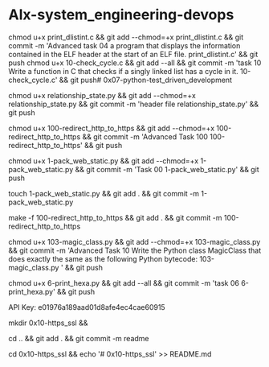 # Alx-system_engineering-devops

chmod u+x print_dlistint.c && git add --chmod=+x print_dlistint.c && git commit -m 'Advanced task 04 a program that displays the information contained in the ELF header at the start of an ELF file. print_dlistint.c' && git push
chmod u+x 10-check_cycle.c && git add --all && git commit -m 'task 10 Write a function in C that checks if a singly linked list has a cycle in it. 10-check_cycle.c' && git push# 0x07-python-test_driven_development

chmod u+x relationship_state.py && git add --chmod=+x relationship_state.py && git commit -m 'header file relationship_state.py' && git push

chmod u+x 100-redirect_http_to_https && git add --chmod=+x 100-redirect_http_to_https && git commit -m 'Advanced Task 100 100-redirect_http_to_https' && git push

chmod u+x 1-pack_web_static.py && git add --chmod=+x 1-pack_web_static.py && git commit -m 'Task 00 1-pack_web_static.py' && git push

touch 1-pack_web_static.py && git add . && git commit -m 1-pack_web_static.py

make -f 100-redirect_http_to_https && git add . && git commit -m 100-redirect_http_to_https

chmod u+x 103-magic_class.py && git add --chmod=+x 103-magic_class.py && git commit -m 'Advanced Task 10 Write the Python class MagicClass that does exactly the same as the following Python bytecode: 103-magic_class.py ' && git push

chmod u+x 6-print_hexa.py && git add --all && git commit -m 'task 06 6-print_hexa.py' && git push

API Key: e01976a189aad01d8afe4ec4cae60915

mkdir 0x10-https_ssl &&

cd .. && git add . && git commit -m readme

cd 0x10-https_ssl && echo '# 0x10-https_ssl' >> README.md
